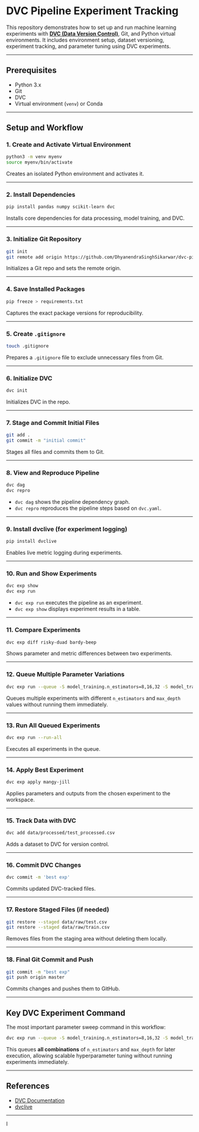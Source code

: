 

# DVC Pipeline Experiment Tracking

This repository demonstrates how to set up and run machine learning experiments with **[DVC (Data Version Control)](https://dvc.org/)**, Git, and Python virtual environments.
It includes environment setup, dataset versioning, experiment tracking, and parameter tuning using DVC experiments.

---

## Prerequisites

* Python 3.x
* Git
* DVC
* Virtual environment (`venv`) or Conda

---

## Setup and Workflow

### 1. Create and Activate Virtual Environment

```bash
python3 -m venv myenv
source myenv/bin/activate
```

Creates an isolated Python environment and activates it.

---

### 2. Install Dependencies

```bash
pip install pandas numpy scikit-learn dvc
```

Installs core dependencies for data processing, model training, and DVC.

---

### 3. Initialize Git Repository

```bash
git init
git remote add origin https://github.com/DhyanendraSinghSikarwar/dvc-pipeline-exp-tracking.git
```

Initializes a Git repo and sets the remote origin.

---

### 4. Save Installed Packages

```bash
pip freeze > requirements.txt
```

Captures the exact package versions for reproducibility.

---

### 5. Create `.gitignore`

```bash
touch .gitignore
```

Prepares a `.gitignore` file to exclude unnecessary files from Git.

---

### 6. Initialize DVC

```bash
dvc init
```

Initializes DVC in the repo.

---

### 7. Stage and Commit Initial Files

```bash
git add .
git commit -m "initial commit"
```

Stages all files and commits them to Git.

---

### 8. View and Reproduce Pipeline

```bash
dvc dag
dvc repro
```

* `dvc dag` shows the pipeline dependency graph.
* `dvc repro` reproduces the pipeline steps based on `dvc.yaml`.

---

### 9. Install dvclive (for experiment logging)

```bash
pip install dvclive
```

Enables live metric logging during experiments.

---

### 10. Run and Show Experiments

```bash
dvc exp show
dvc exp run
```

* `dvc exp run` executes the pipeline as an experiment.
* `dvc exp show` displays experiment results in a table.

---

### 11. Compare Experiments

```bash
dvc exp diff risky-duad bardy-beep
```

Shows parameter and metric differences between two experiments.

---

### 12. Queue Multiple Parameter Variations

```bash
dvc exp run --queue -S model_training.n_estimators=8,16,32 -S model_training.max_depth=2,3,5
```

Queues multiple experiments with different `n_estimators` and `max_depth` values without running them immediately.

---

### 13. Run All Queued Experiments

```bash
dvc exp run --run-all
```

Executes all experiments in the queue.

---

### 14. Apply Best Experiment

```bash
dvc exp apply mangy-jill
```

Applies parameters and outputs from the chosen experiment to the workspace.

---

### 15. Track Data with DVC

```bash
dvc add data/processed/test_processed.csv
```

Adds a dataset to DVC for version control.

---

### 16. Commit DVC Changes

```bash
dvc commit -m 'best exp'
```

Commits updated DVC-tracked files.

---

### 17. Restore Staged Files (if needed)

```bash
git restore --staged data/raw/test.csv
git restore --staged data/raw/train.csv
```

Removes files from the staging area without deleting them locally.

---

### 18. Final Git Commit and Push

```bash
git commit -m "best exp"
git push origin master
```

Commits changes and pushes them to GitHub.

---

## Key DVC Experiment Command

The most important parameter sweep command in this workflow:

```bash
dvc exp run --queue -S model_training.n_estimators=8,16,32 -S model_training.max_depth=2,3,5
```

This queues **all combinations** of `n_estimators` and `max_depth` for later execution, allowing scalable hyperparameter tuning without running experiments immediately.

---

## References

* [DVC Documentation](https://dvc.org/doc)
* [dvclive](https://dvc.org/doc/dvclive)

---

I